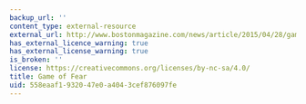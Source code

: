 ```yaml
---
backup_url: ''
content_type: external-resource
external_url: http://www.bostonmagazine.com/news/article/2015/04/28/gamergate/
has_external_licence_warning: true
has_external_license_warning: true
is_broken: ''
license: https://creativecommons.org/licenses/by-nc-sa/4.0/
title: Game of Fear
uid: 558eaaf1-9320-47e0-a404-3cef876097fe
---
```

